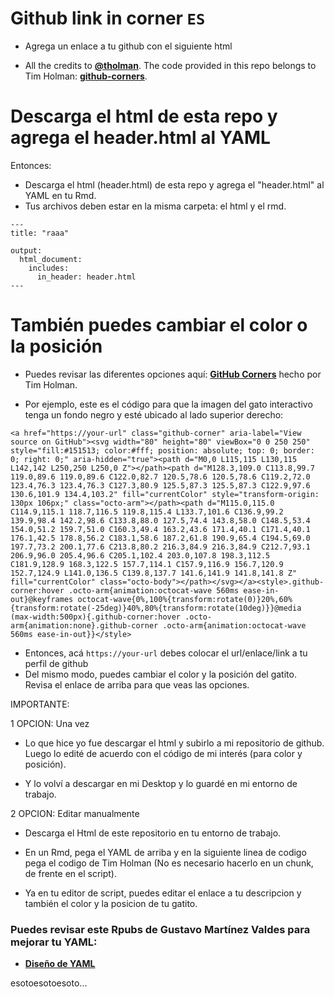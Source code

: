 Github link in corner `ES`
============================================================
-   Agrega un enlace a tu github con el siguiente html

-   All the credits to [**@tholman**](https://github.com/tholman). The code provided in this repo belongs to Tim Holman: [**github-corners**](https://github.com/tholman/github-corners).

Descarga el html de esta repo y agrega el header.html al YAML
============================================================

Entonces: 
-   Descarga el html (header.html) de esta repo y agrega el "header.html" al YAML en tu Rmd. 
-   Tus archivos deben estar en la misma carpeta: el html y el rmd.


```{r}
---
title: "raaa"

output: 
  html_document:
    includes:
      in_header: header.html
---
```

También puedes cambiar el color o la posición 
============================================================
-   Puedes revisar las diferentes opciones aquí: [**GitHub Corners**](https://tholman.com/github-corners/) hecho por Tim Holman.

-   Por ejemplo, este es el código para que la imagen del gato interactivo tenga un fondo negro y esté ubicado al lado superior derecho:


`<a href="https://your-url" class="github-corner" aria-label="View source on GitHub"><svg width="80" height="80" viewBox="0 0 250 250" style="fill:#151513; color:#fff; position: absolute; top: 0; border: 0; right: 0;" aria-hidden="true"><path d="M0,0 L115,115 L130,115 L142,142 L250,250 L250,0 Z"></path><path d="M128.3,109.0 C113.8,99.7 119.0,89.6 119.0,89.6 C122.0,82.7 120.5,78.6 120.5,78.6 C119.2,72.0 123.4,76.3 123.4,76.3 C127.3,80.9 125.5,87.3 125.5,87.3 C122.9,97.6 130.6,101.9 134.4,103.2" fill="currentColor" style="transform-origin: 130px 106px;" class="octo-arm"></path><path d="M115.0,115.0 C114.9,115.1 118.7,116.5 119.8,115.4 L133.7,101.6 C136.9,99.2 139.9,98.4 142.2,98.6 C133.8,88.0 127.5,74.4 143.8,58.0 C148.5,53.4 154.0,51.2 159.7,51.0 C160.3,49.4 163.2,43.6 171.4,40.1 C171.4,40.1 176.1,42.5 178.8,56.2 C183.1,58.6 187.2,61.8 190.9,65.4 C194.5,69.0 197.7,73.2 200.1,77.6 C213.8,80.2 216.3,84.9 216.3,84.9 C212.7,93.1 206.9,96.0 205.4,96.6 C205.1,102.4 203.0,107.8 198.3,112.5 C181.9,128.9 168.3,122.5 157.7,114.1 C157.9,116.9 156.7,120.9 152.7,124.9 L141.0,136.5 C139.8,137.7 141.6,141.9 141.8,141.8 Z" fill="currentColor" class="octo-body"></path></svg></a><style>.github-corner:hover .octo-arm{animation:octocat-wave 560ms ease-in-out}@keyframes octocat-wave{0%,100%{transform:rotate(0)}20%,60%{transform:rotate(-25deg)}40%,80%{transform:rotate(10deg)}}@media (max-width:500px){.github-corner:hover .octo-arm{animation:none}.github-corner .octo-arm{animation:octocat-wave 560ms ease-in-out}}</style>`

-   Entonces, acá `https://your-url` debes colocar el url/enlace/link a tu perfil de github
-   Del mismo modo, puedes cambiar el color y la posición del gatito. Revisa el enlace de arriba para que veas las opciones.

IMPORTANTE:

1 OPCION: Una vez

-   Lo que hice yo fue descargar el html y subirlo a mi repositorio de github. Luego lo edité de acuerdo con el código de mi interés (para color y posición). 

-   Y lo volví a descargar en mi Desktop y lo guardé en mi entorno de trabajo.

2 OPCION: Editar manualmente

-   Descarga el Html de este repositorio en tu entorno de trabajo.

-   En un Rmd, pega el YAML de arriba y en la siguiente linea de codigo pega el codigo de Tim Holman (No es necesario hacerlo en un chunk, de frente en el script).

-   Ya en tu editor de script, puedes editar el enlace a tu descripcion y también el color y la posicion de tu gatito.



### Puedes revisar este Rpubs de Gustavo Martínez Valdes para mejorar tu YAML: 

-   [**Diseño de YAML**](https://rpubs.com/gustavomtzv/874870)


esotoesotoesoto...
